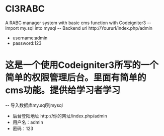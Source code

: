 # CI3RABC
A RABC manager system with basic cms function with Codeigniter3
-- Import my.sql into mysql
-- Backend url http://Yoururl/index.php/admin
- username:admin
- password:123

# 这是一个使用Codeigniter3所写的一个简单的权限管理后台。里面有简单的cms功能。提供给学习者学习
-- 导入数据库my.sql到mysql
- 后台登陆地址 http://你的网址/index.php/admin
- 用户名：admin
- 密码：123
